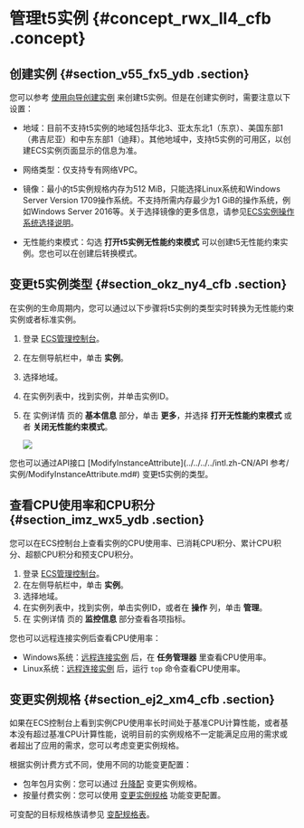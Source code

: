 # 管理t5实例 {#concept_rwx_ll4_cfb .concept}

## 创建实例 {#section_v55_fx5_ydb .section}

您可以参考 [使用向导创建实例](../../../../intl.zh-CN/用户指南/实例/创建实例/使用向导创建实例.md#) 来创建t5实例。但是在创建实例时，需要注意以下设置：

-   地域：目前不支持t5实例的地域包括华北3、亚太东北1（东京）、美国东部1（弗吉尼亚）和中东东部1（迪拜）。其他地域中，支持t5实例的可用区，以创建ECS实例页面显示的信息为准。

-   网络类型：仅支持专有网络VPC。

-   镜像：最小的t5实例规格内存为512 MiB，只能选择Linux系统和Windows Server Version 1709操作系统。不支持所需内存最少为1 GiB的操作系统，例如Windows Server 2016等。关于选择镜像的更多信息，请参见[ECS实例操作系统选择说明](https://www.alibabacloud.com/help/faq-detail/40651.htm)。

-   无性能约束模式：勾选 **打开t5实例无性能约束模式** 可以创建t5无性能约束实例。您也可以在创建后转换模式。


## 变更t5实例类型 {#section_okz_ny4_cfb .section}

在实例的生命周期内，您可以通过以下步骤将t5实例的类型实时转换为无性能约束实例或者标准实例。

1.  登录 [ECS管理控制台](https://ecs.console.aliyun.com/#/home)。
2.  在左侧导航栏中，单击 **实例**。
3.  选择地域。
4.  在实例列表中，找到实例，并单击实例ID。
5.  在 实例详情 页的 **基本信息** 部分，单击 **更多**，并选择 **打开无性能约束模式** 或者 **关闭无性能约束模式**。

    ![](http://static-aliyun-doc.oss-cn-hangzhou.aliyuncs.com/assets/img/21272/153993654112028_zh-CN.png)


您也可以通过API接口 [ModifyInstanceAttribute](../../../../intl.zh-CN/API 参考/实例/ModifyInstanceAttribute.md#) 变更t5实例的类型。

## 查看CPU使用率和CPU积分 {#section_imz_wx5_ydb .section}

您可以在ECS控制台上查看实例的CPU使用率、已消耗CPU积分、累计CPU积分、超额CPU积分和预支CPU积分。

1.  登录 [ECS管理控制台](https://ecs.console.aliyun.com/#/home)。
2.  在左侧导航栏中，单击 **实例**。
3.  选择地域。
4.  在实例列表中，找到实例，单击实例ID，或者在 **操作** 列，单击 **管理**。
5.  在 实例详情 页的 **监控信息** 部分查看各项指标。

您也可以远程连接实例后查看CPU使用率：

-   Windows系统：[远程连接实例](../../../../intl.zh-CN/用户指南/连接实例/使用软件连接Windows实例.md#) 后，在 **任务管理器** 里查看CPU使用率。
-   Linux系统：[远程连接实例](../../../../intl.zh-CN/用户指南/连接实例/使用用户名密码验证连接Linux实例.md#) 后，运行 `top` 命令查看CPU使用率。

## 变更实例规格 {#section_ej2_xm4_cfb .section}

如果在ECS控制台上看到实例CPU使用率长时间处于基准CPU计算性能，或者基本没有超过基准CPU计算性能，说明目前的实例规格不一定能满足应用的需求或者超出了应用的需求，您可以考虑变更实例规格。

根据实例计费方式不同，使用不同的功能变更配置：

-   包年包月实例：您可以通过 [升降配](../../../../intl.zh-CN/用户指南/实例/升降配/升降配概述.md#) 变更实例规格。
-   按量付费实例：您可以使用 [变更实例规格](../../../../intl.zh-CN/用户指南/实例/升降配/按量付费实例变更实例规格.md#) 功能变更配置。

可变配的目标规格族请参见 [变配规格表](../../../../intl.zh-CN/用户指南/实例/升降配/变配规格表.md#)。

